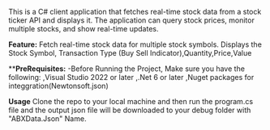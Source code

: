 This is a C# client application that fetches real-time stock data from a stock ticker API and displays it. The application can query stock prices, monitor multiple stocks, and show real-time updates.

**Feature:**
Fetch real-time stock data for multiple stock symbols.
Displays the Stock Symbol, Transaction Type (Buy Sell Indicator),Quantity,Price,Value

****PreRequisites:**
-Before Running the Project, Make sure you have the following:
   ,Visual Studio 2022 or later
  ,.Net 6 or later
  ,Nuget packages for integgration(Newtonsoft.json)

 **Usage**
 Clone the repo to your local machine and then run the program.cs file and the output json file will be downloaded to your debug folder with "ABXData.Json" Name.
  

